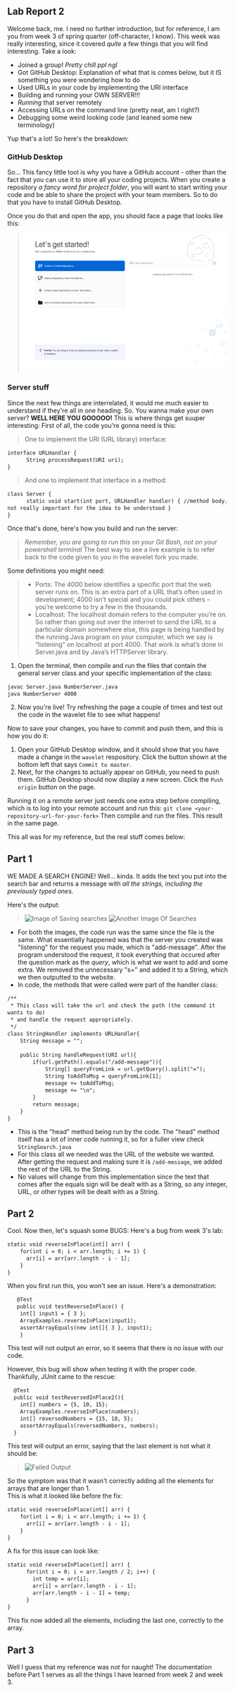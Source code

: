 ## Lab Report 2

Welcome back, me. I need no further introduction, but for reference, I am you from week 3 of spring quarter (off-character, I know). This week was really interesting, since it covered *quite* a few things that you will find interesting. Take a look:
- Joined a group! *Pretty chill ppl ngl*
- Got GitHub Desktop: Explanation of what that is comes below, but it IS something you were wondering how to do
- Used URLs in your code by implementing the URI interface
- Building and running your OWN SERVER!!!
- *Running* that server remotely
- Accessing URLs on the command line (pretty neat, am I right?)
- Debugging some weird looking code (and leaned some new terminology)

Yup that's a lot! So here's the breakdown:

### GitHub Desktop
So... This fancy little tool is why you have a GitHub account - other than the fact that you can use it to store all your coding projects. When you create a repository *a fancy word for project folder*, you will want to start writing your code and be able to share the project with your team members. So to do that you have to install GitHub Desktop.

Once you do that and open the app, you should face a page that looks like this:
> ![GitHub opening page](GitHubOpenPage.png)

### Server stuff
Since the next few things are interrelated, it would me much easier to understand if they're all in one heading. So. You wanna make your own server? **WELL HERE YOU GOOOOO!** This is where things get suuper interesting:
First of all, the code you're gonna need is this:
>One to implement the URI (URL library) interface:
```
interface URLHandler {
      String processRequest(URI uri);
}
```
>And one to implement that interface in a method:
```
class Server {
      static void start(int port, URLHandler handler) { //method body. not really important for the idea to be understood }
}
```
Once that's done, here's how you build and run the server:
>*Remember, you are going to run this on your Git Bash, not on your powershell terminal*
>The best way to see a live example is to refer back to the code given to you in the wavelet fork you made.

Some definitions you might need:
> - Ports: The 4000 below identifies a specific port that the web server runs on. This is an extra part of a URL that’s often used in development; 4000 isn’t special and you could pick others – you’re welcome to try a few in the thousands.  
> - Localhost: The localhost domain refers to the computer you’re on. So rather than going out over the internet to send the URL to a particular domain somewhere else, this page is being handled by the running Java program on your computer, which we say is “listening” on localhost at port 4000. That work is what’s done in Server.java and by Java’s HTTPServer library.

1. Open the terminal, then compile and run the files that contain the general server class and your specific implementation of the class:
```
javac Server.java NumberServer.java 
java NumberServer 4000
```
2. Now you're live! Try refreshing the page a couple of times and test out the code in the wavelet file to see what happens!

Now to save your changes, you have to commit and push them, and this is how you do it:  
1. Open your GitHub Desktop window, and it should show that you have made a change in the ```wavelet``` respository. Click the button shown at the bottom left that says ```Commit to master```. 
2. Next, for the changes to actually appear on GitHub, you need to push them. GitHub Desktop should now display a new screen. Click the ```Push origin``` button on the page.

Running it on a remote server just needs one extra step before compiling, which is to log into your remote account and run this:
```git clone <your-repository-url-for-your-fork>```
Then compile and run the files. This result in the same page.

This all was for my reference, but the real stuff comes below:

## Part 1
WE MADE A SEARCH ENGINE! Well... kinda. It adds the text you put into the search bar and returns a message with *all the strings, including the previously typed ones.*

Here's the output: 
> ![Image of Saving searches](SearchEngine.png)
> ![Another Image Of Searches](SearchEngineP2.png)

- For both the images, the code run was the same since the file is the same. What essentially happened was that the server you created was "listening" for the request you made, which is "add-message". After the program understood the request, it took everything that occured after the question mark as the *query*, which is what we want to add and some extra. We removed the unnecessary "s=" and added it to a String, which we then outputted to the website.
- In code, the methods that were called were part of the handler class:
```
/**
 * This class will take the url and check the path (the command it wants to do)
 * and handle the request appropriately.
 */
class StringHandler implements URLHandler{
    String message = "";

    public String handleRequest(URI url){
        if(url.getPath().equals("/add-message")){
            String[] queryFromLink = url.getQuery().split("=");
            String toAddToMsg = queryFromLink[1];
            message += toAddToMsg;
            message += "\n";
        }
        return message;
    }
}
```
- This is the "head" method being run by the code. The "head" method itself has a lot of inner code running it, so for a fuller view check ```StringSearch.java```
- For this class all we needed was the URL of the website we wanted. After getting the request and making sure it is ```/add-message```, we added the rest of the URL to the String.
- No values will change from this implementation since the text that comes after the equals sign will be dealt with as a String, so any integer, URL, or other types will be dealt with as a String.

## Part 2
Cool. Now then, let's squash some BUGS:
Here's a bug from week 3's lab:
```
static void reverseInPlace(int[] arr) {
    for(int i = 0; i < arr.length; i += 1) {
      arr[i] = arr[arr.length - i - 1];
    }
}
```

When you first run this, you won't see an issue. Here's a demonstration:
```
   @Test 
   public void testReverseInPlace() {
    int[] input1 = { 3 };
    ArrayExamples.reverseInPlace(input1);
    assertArrayEquals(new int[]{ 3 }, input1);
    }
```
This test will not output an error, so it seems that there is no issue with our code.

However, this bug will show when testing it with the proper code. Thankfully, JUnit came to the rescue:
```
  @Test
  public void testReversedInPlace2(){
    int[] numbers = {5, 10, 15};
    ArrayExamples.reverseInPlace(numbers);
    int[] reversedNumbers = {15, 10, 5};
    assertArrayEquals(reversedNumbers, numbers);
  }
  ```
  This test will output an error, saying that the last element is not what it should be:
  > ![Failed Output](FailureOutput.png)

So the symptom was that it wasn't correctly adding all the elements for arrays that are longer than 1.  
This is what it looked like before the fix:
```
static void reverseInPlace(int[] arr) {
    for(int i = 0; i < arr.length; i += 1) {
      arr[i] = arr[arr.length - i - 1];
    }
}
```

A fix for this issue can look like:
```
static void reverseInPlace(int[] arr) {
      for(int i = 0; i < arr.length / 2; i++) {
        int temp = arr[i];
        arr[i] = arr[arr.length - i - 1];
        arr[arr.length - i - 1] = temp;
      }
}
```
This fix now added all the elements, including the last one, correctly to the array.

## Part 3
Well I guess that my reference was not for naught! The documentation before Part 1 serves as all the things I have learned from week 2 and week 3.
